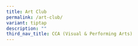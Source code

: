 ```yaml
---
title: Art Club
permalink: /art-club/
variant: tiptap
description: ""
third_nav_title: CCA (Visual & Performing Arts)
---
```

